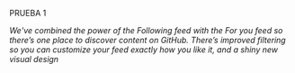 PRUEBA 1

_We've combined the power of the Following feed with the For you feed so there’s one place to discover content on GitHub. There’s improved filtering so you can customize your feed exactly how you like it, and a shiny new visual design_
